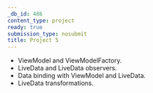 ```yaml
---
_db_id: 486
content_type: project
ready: true
submission_type: nosubmit
title: Project 5
---
```


- ViewModel and ViewModelFactory.
- LiveData and LiveData observers.
- Data binding with ViewModel and LiveData.
- LiveData transformations.